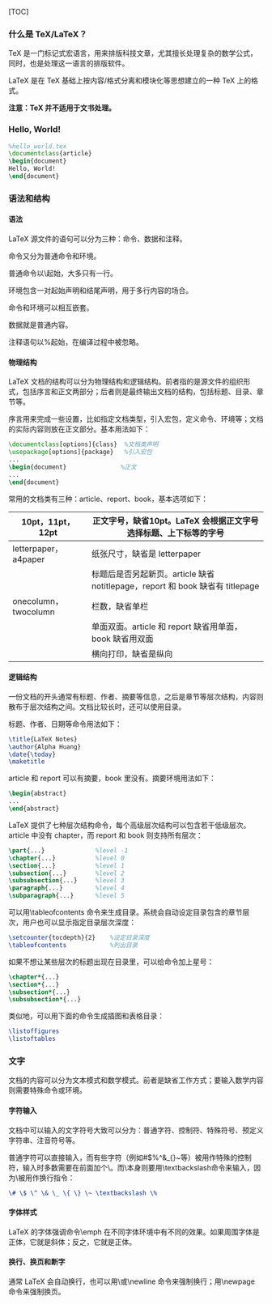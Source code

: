 [TOC]

### 什么是 TeX/LaTeX？

TeX 是一门标记式宏语言，用来排版科技文章，尤其擅长处理复杂的数学公式，同时，也是处理这一语言的排版软件。

LaTeX 是在 TeX 基础上按内容/格式分离和模块化等思想建立的一种 TeX 上的格式。

**注意：TeX 并不适用于文书处理。**



### Hello, World!

~~~latex
%hello_world.tex
\documentclass{article}
\begin{document}
Hello, World!
\end{document}
~~~



### 语法和结构

#### 语法

LaTeX 源文件的语句可以分为三种：命令、数据和注释。

命令又分为普通命令和环境。

普通命令以\起始，大多只有一行。

环境包含一对起始声明和结尾声明，用于多行内容的场合。

命令和环境可以相互嵌套。

数据就是普通内容。

注释语句以%起始，在编译过程中被忽略。

#### 物理结构

LaTeX 文档的结构可以分为物理结构和逻辑结构。前者指的是源文件的组织形式，包括序言和正文两部分；后者则是最终输出文档的结构，包括标题、目录、章节等。

序言用来完成一些设置，比如指定文档类型，引入宏包，定义命令、环境等；文档的实际内容则放在正文部分。基本用法如下：

~~~latex
\documentclass[options]{class}	%文档类声明
\usepackage[options]{package}	%引入宏包
...
\begin{document}			   %正文
...
\end{document}
~~~

常用的文档类有三种：article、report、book，基本选项如下：

| 10pt，11pt，12pt      | 正文字号，缺省10pt。LaTeX 会根据正文字号选择标题、上下标等的字号    |
| ------------------- | ---------------------------------------- |
| letterpaper，a4paper | 纸张尺寸，缺省是 letterpaper                     |
|                     | 标题后是否另起新页。article 缺省 notitlepage，report 和 book 缺省有 titlepage |
| onecolumn，twocolumn | 栏数，缺省单栏                                  |
|                     | 单面双面。article 和 report 缺省用单面，book 缺省用双面   |
|                     | 横向打印，缺省是纵向                               |

#### 逻辑结构

一份文档的开头通常有标题、作者、摘要等信息，之后是章节等层次结构，内容则散布于层次结构之间。文档比较长时，还可以使用目录。

标题、作者、日期等命令用法如下：

~~~latex
\title{LaTeX Notes}
\author{Alpha Huang}
\date{\today}
\maketitle
~~~

article 和 report 可以有摘要，book 里没有。摘要环境用法如下：

~~~latex
\begin{abstract}
...
\end{abstract}
~~~

LaTeX 提供了七种层次结构命令，每个高级层次结构可以包含若干低级层次。article 中没有 chapter，而 report 和 book 则支持所有层次：

~~~latex
\part{...}				%level -1
\chapter{...}			%level 0
\section{...}			%level 1
\subsection{...}		%level 2
\subsubsection{...}		%level 3
\paragraph{...}			%level 4
\subparagraph{...}		%level 5
~~~

可以用\tableofcontents 命令来生成目录。系统会自动设定目录包含的章节层次，用户也可以显示指定目录层次深度：

~~~latex
\setcounter{tocdepth}{2}	%设定目录深度
\tableofcontents			%列出目录
~~~

如果不想让某些层次的标题出现在目录里，可以给命令加上星号：

~~~latex
\chapter*{...}
\section*{...}
\subsection*{...}
\subsubsection*{...}
~~~

类似地，可以用下面的命令生成插图和表格目录：

~~~latex
\listoffigures
\listoftables
~~~



### 文字

文档的内容可以分为文本模式和数学模式。前者是缺省工作方式；要输入数学内容则需要特殊命令或环境。

#### 字符输入

文档中可以输入的文字符号大致可以分为：普通字符、控制符、特殊符号、预定义字符串、注音符号等。

普通字符可以直接输入，而有些字符（例如#$%^&_{}~等）被用作特殊的控制符，输入时多数需要在前面加个\。而\本身则要用\textbackslash命令来输入，因为\\被用作换行指令：

~~~latex
\# \$ \^ \& \_ \{ \} \~ \textbackslash \%
~~~

#### 字体样式

LaTeX 的字体强调命令\emph 在不同字体环境中有不同的效果。如果周围字体是正体，它就是斜体；反之，它就是正体。

#### 换行、换页和断字

通常 LaTeX 会自动换行，也可以用\\或\newline 命令来强制换行；用\newpage 命令来强制换页。

